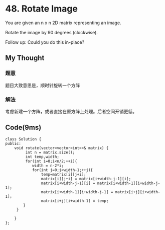 # 48. Rotate Image
You are given an n x n 2D matrix representing an image.

Rotate the image by 90 degrees (clockwise).

Follow up:
Could you do this in-place?

## My Thought
### 题意
题目大致意思是，顺时针旋转一个方阵
### 解法
考虑新建一个方阵，或者直接在原方阵上处理。后者空间开销更低。
## Code(9ms)

	class Solution {
    public:
        void rotate(vector<vector<int>>& matrix) {
             int n = matrix.size();
             int temp,width;
             for(int i=0;i<n/2;++i){
                width = n-2*i;
                for(int j=0;j<width-1;++j){
                    temp=matrix[i][j+i];
                    matrix[i][j+i] = matrix[i+width-j-1][i];
                    matrix[i+width-j-1][i] = matrix[i+width-1][i+width-j-1];
                    matrix[i+width-1][i+width-j-1] = matrix[i+j][i+width-1];
                    matrix[i+j][i+width-1] = temp;
            }
         }

        }
    };
